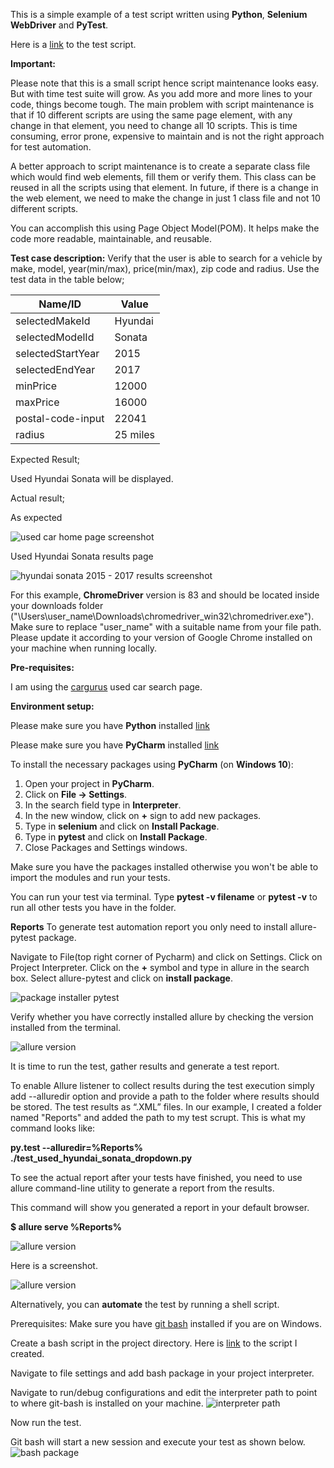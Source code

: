 This is a simple example of a test script written using **Python**, **Selenium WebDriver** and **PyTest**. 

Here is a [link](https://github.com/kipkitur/car_gurus/blob/main/test_used_hyundai_sonata_dropdown.py) to the test script.

**Important:**

Please note that this is a small script hence script maintenance looks easy. But with time test suite will grow. As you add more and more lines to your code, things become tough. The main problem with script maintenance is that if 10 different scripts are using the same page element, with any change in that element, you need to change all 10 scripts. This is time consuming, error prone, expensive to maintain and is not the right approach for test automation.

A better approach to script maintenance is to create a separate class file which would find web elements, fill them or verify them. This class can be reused in all the scripts using that element. In future, if there is a change in the web element, we need to make the change in just 1 class file and not 10 different scripts.

You can accomplish this using Page Object Model(POM). It helps make the code more readable, maintainable, and reusable.


**Test case description:**
Verify that the user is able to search for a vehicle by make, model, year(min/max), price(min/max), zip code and radius.
Use the test data in the table below;

| Name/ID | Value |
| ----------- | ----------- |
| selectedMakeId | Hyundai |
| selectedModelId | Sonata |
| selectedStartYear  | 2015 |
| selectedEndYear  | 2017 |
| minPrice | 12000 |
| maxPrice | 16000 |
| postal-code-input | 22041 |
| radius | 25 miles |

Expected Result;

Used Hyundai Sonata will be displayed. 

Actual result;

As expected

![used car home page screenshot](screenshots/cargurus_used_cars_search.png)

Used Hyundai Sonata results page

![hyundai sonata 2015 - 2017 results screenshot](screenshots/used_hyundai_sonata_2015_2017.png)


For this example, **ChromeDriver** version is 83 and should be located inside your downloads folder ("\\Users\\user_name\\Downloads\\chromedriver_win32\\chromedriver.exe"). Make sure to replace "user_name" with a suitable name from your file path.
Please update it according to your version of Google Chrome installed on your machine when running locally.

**Pre-requisites:**

I am using the [cargurus](https://www.cargurus.com/Cars/forsale) used car search page. 

**Environment setup:**

Please make sure you have **Python** installed [link](https://www.python.org/downloads/)

Please make sure you have **PyCharm** installed [link](https://www.jetbrains.com/pycharm/download/)

To install the necessary packages using **PyCharm** (on **Windows 10**):

1. Open your project in **PyCharm**.
2. Click on **File -> Settings**.
3. In the search field type in **Interpreter**.
4. In the new window, click on **+** sign to add new packages.
5. Type in **selenium** and click on **Install Package**.
6. Type in **pytest** and click on **Install Package**.
7. Close Packages and Settings windows.

Make sure you have the packages installed otherwise you won't be able to import the modules and run your tests.

You can run your test via terminal. Type **pytest -v filename** or **pytest -v** to run all other tests you have in the folder.


**Reports**
To generate test automation report you only need to install allure-pytest package.

Navigate to File(top right corner of Pycharm) and click on Settings. Click on Project Interpreter. Click on the **+** symbol and type in allure in the search box. Select allure-pytest and click on **install package**.

![package installer pytest](screenshots/allure_project_intepreter.PNG)

Verify whether you have correctly installed allure by checking the version installed from the terminal.

![allure version](screenshots/pytest_allure_terminal_1.PNG)

It is time to run the test, gather results and generate a test report. 

To enable Allure listener to collect results during the test execution simply add
--alluredir option and provide a path to the folder where results should be stored. The test results as “.XML” files. In our example, I created a folder named "Reports" and added the path to my test scrupt. This is what my command looks like:

**py.test --alluredir=%Reports% ./test_used_hyundai_sonata_dropdown.py**

To see the actual report after your tests have finished, you need to use allure command-line utility to generate a report from the results.

This command will show you generated a report in your default browser. 

**$ allure serve %Reports%**

![allure version](screenshots/pytest_allure_terminal_2.PNG)

Here is a screenshot.

![allure version](screenshots/allure_report_1.PNG)


Alternatively, you can **automate** the test by running a shell script.

Prerequisites:
Make sure you have [git bash](https://gitforwindows.org/) installed if you are on Windows.

Create a bash script in the project directory. Here is [link](https://github.com/kipkitur/car_gurus/blob/main/reportscript.sh) to the script I created.

Navigate to file settings and add bash package in your project interpreter.

Navigate to run/debug configurations and edit the interpreter path to point to where git-bash is installed on your machine.
![interpreter path](screenshots/git_bash_path.PNG)

Now run the test. 

Git bash will start a new session and execute your test as shown below.
![bash package](screenshots/bash_script_cargurus.PNG)
